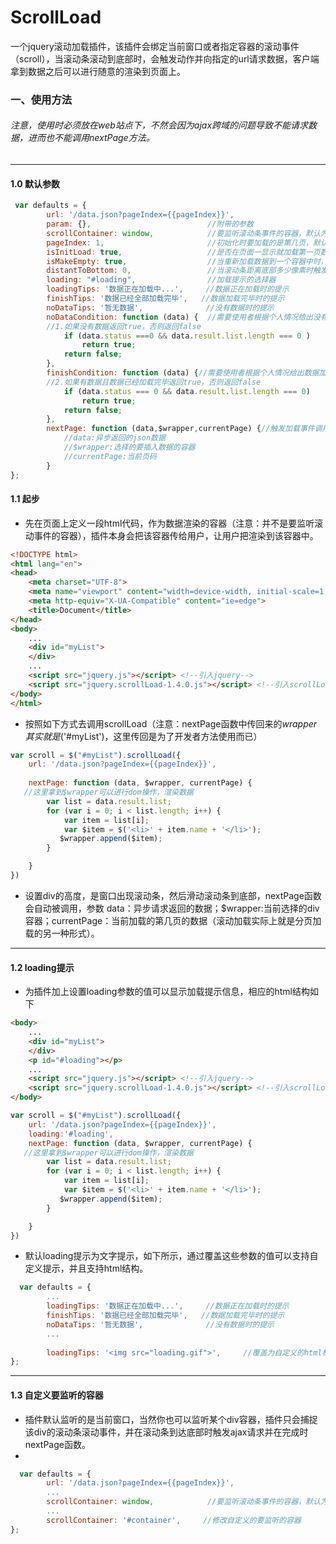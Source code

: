 # ScrollLoad
一个jquery滚动加载插件，该插件会绑定当前窗口或者指定容器的滚动事件（scroll），当滚动条滚动到底部时，会触发动作并向指定的url请求数据，客户端拿到数据之后可以进行随意的渲染到页面上。

### 一、使用方法
###### 注意，使用时必须放在web站点下，不然会因为ajax跨域的问题导致不能请求数据，进而也不能调用nextPage方法。

---

#### 1.0 默认参数
```js
 var defaults = {
        url: '/data.json?pageIndex={{pageIndex}}',
        param: {},                          //附带的参数
        scrollContainer: window,            //要监听滚动条事件的容器，默认为window
        pageIndex: 1,                       //初始化时要加载的是第几页，默认为第一页
        isInitLoad: true,                   //是否在页面一显示就加载第一页数据，默认为加载
        isMakeEmpty: true,                  //当重新加载数据到一个容器中时，是否清空以前的数据，默认清空
        distantToBottom: 0,                 //当滚动条距离底部多少像素时触发加载事件
        loading: "#loading",                //加载提示的选择器
        loadingTips: '数据正在加载中...',     //数据正在加载时的提示
        finishTips: '数据已经全部加载完毕',   //数据加载完毕时的提示
        noDataTips: '暂无数据',              //没有数据时的提示
        noDataCondition: function (data) {  //需要使用者根据个人情况给出没有数据时的条件，参数为异步请求返回来的数据
        //1.如果没有数据返回true，否则返回false
            if (data.status ===0 && data.result.list.length === 0 )
                return true;
            return false;
        },
        finishCondition: function (data) {//需要使用者根据个人情况给出数据加载完毕时的条件，参数为异步请求返回来的数据
        //2.如果有数据且数据已经加载完毕返回true，否则返回false
            if (data.status === 0 && data.result.list.length === 0)
                return true;
            return false;
        },
        nextPage: function (data,$wrapper,currentPage) {//触发加载事件调用的方法，插件内部发送异步请求返回数据
            //data:异步返回的json数据
            //$wrapper:选择的要插入数据的容器 
            //currentPage:当前页码
        }
};
```

#### 1.1 起步
- 先在页面上定义一段html代码，作为数据渲染的容器（注意：并不是要监听滚动事件的容器），插件本身会把该容器传给用户，让用户把渲染到该容器中。

```html
<!DOCTYPE html>
<html lang="en">
<head>
    <meta charset="UTF-8">
    <meta name="viewport" content="width=device-width, initial-scale=1.0">
    <meta http-equiv="X-UA-Compatible" content="ie=edge">
    <title>Document</title>
</head>
<body>
    ...
    <div id="myList">
    </div>
    ...
    <script src="jquery.js"></script> <!--引入jquery-->
    <script src="jquery.scrollLoad-1.4.0.js"></script> <!--引入scrollLoad插件-->
</body>
</html>
```
- 按照如下方式去调用scrollLoad（注意：nextPage函数中传回来的$wrapper其实就是$('#myList')，这里传回是为了开发者方法使用而已）


```js
var scroll = $("#myList").scrollLoad({
    url: '/data.json?pageIndex={{pageIndex}}',
   
    nextPage: function (data, $wrapper, currentPage) {
   //这里拿到$wrapper可以进行dom操作，渲染数据
        var list = data.result.list;
        for (var i = 0; i < list.length; i++) {
            var item = list[i];
            var $item = $('<li>' + item.name + '</li>');
           $wrapper.append($item);
        }

    }
})
```
- 设置div的高度，是窗口出现滚动条，然后滑动滚动条到底部，nextPage函数会自动被调用，参数 data：异步请求返回的数据；$wrapper:当前选择的div容器；currentPage：当前加载的第几页的数据（滚动加载实际上就是分页加载的另一种形式）。
 

---

#### 1.2 loading提示
- 为插件加上设置loading参数的值可以显示加载提示信息，相应的html结构如下
```html
<body>
    ...
    <div id="myList">
    </div>
    <p id="#loading"></p>
    ...
    <script src="jquery.js"></script> <!--引入jquery-->
    <script src="jquery.scrollLoad-1.4.0.js"></script> <!--引入scrollLoad插件-->
</body>
```
```js
var scroll = $("#myList").scrollLoad({
    url: '/data.json?pageIndex={{pageIndex}}',
    loading:'#loading',
    nextPage: function (data, $wrapper, currentPage) {
   //这里拿到$wrapper可以进行dom操作，渲染数据
        var list = data.result.list;
        for (var i = 0; i < list.length; i++) {
            var item = list[i];
            var $item = $('<li>' + item.name + '</li>');
           $wrapper.append($item);
        }

    }
})
```
- 默认loading提示为文字提示，如下所示，通过覆盖这些参数的值可以支持自定义提示，并且支持html结构。
```js
  var defaults = {
        ...
        loadingTips: '数据正在加载中...',     //数据正在加载时的提示
        finishTips: '数据已经全部加载完毕',   //数据加载完毕时的提示
        noDataTips: '暂无数据',              //没有数据时的提示
        ...
        
        loadingTips: '<img src="loading.gif">',     //覆盖为自定义的html标签
};
```

---
#### 1.3 自定义要监听的容器
- 插件默认监听的是当前窗口，当然你也可以监听某个div容器，插件只会捕捉该div的滚动条滚动事件，并在滚动条到达底部时触发ajax请求并在完成时nextPage函数。
- 
```js
  var defaults = {
        url: '/data.json?pageIndex={{pageIndex}}',
        ...                   
        scrollContainer: window,            //要监听滚动条事件的容器，默认为window
        ...     
        scrollContainer: '#container',     //修改自定义的要监听的容器
};
```
